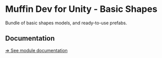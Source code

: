 # Muffin Dev for Unity - Basic Shapes

Bundle of basic shapes models, and ready-to-use prefabs.

## Documentation

[=> See module documentation](./_Documentation/README.md)